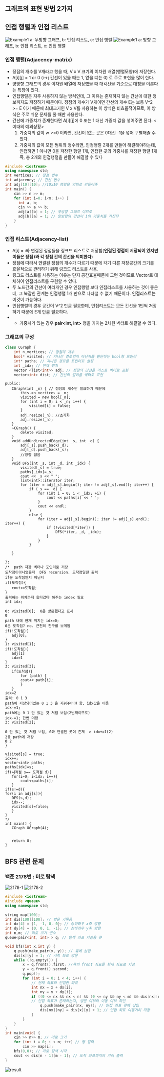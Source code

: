 ## 그래프의 표현 방법 2가지
## 인접 행렬과 인접 리스트
![Example1](Example1.png)
a: 무방향 그래프, b: 인접 리스트, c: 인접 행렬
![Example1](Example2.png)
a: 방향 그래프, b: 인접 리스트, c: 인접 행렬

### 인접 행렬(Adjacency-matrix)
- 정점의 개수를 V개라고 했을 때, V x V 크기의 이차원 배열(행렬모양)에 저장한다.
- A[i][j] = 1 or 0  (i->j 간선이 있을 때는 1, 없을 떄는 0) 로 주로 표현을 많이 한다.
- 양방향 그래프의 경우 이차원 배열에 저장했을 때 대각선을 기준으로 대칭을 이룬다는 특징이 있다.
- 인접행렬은 자주 사용하지 않는 방식인데, 그 이유는 존재하지 않는 간선에 대한 정보까지도 저장하기 때문이다.
   정점의 개수가 V개이면 간선의 개수 E는 보통 V^2 >= E 이기 때문에 최대크기인 V x V를 사용하는 이 방식은 비효율적이므로, 이 방식은 주로 쉬운 문제를 풀 때만 사용한다.
- 간선에 가중치가 존재한다면 A[i][j]에 0 또는 1 대신 가중치 값을 넣어주면 된다.
   <이때의 예외상황>
   1) 가중치의 값이 w >=0 이라면, 간선이 없는 곳은 0대신 -1을 넣어 구별해줄 수 있다.
   2) 가중치의 값이 모든 범위의 정수라면, 인정행렬 2개를 만들어 해결해야하는데,
       인접하면 1 아니면 0을 저장한 행렬 1개, 인접한 곳의 가중치를 저장한 행렬 1개 즉, 총 2개의 인접행렬을 만들어 해결할 수 있다
```C++
#include <iostream>
using namespace std;
int vertices; // 정점 변수
int adjacency; // 간선 변수
int adj[10][10]; //10x10 행렬을 임의로 만들어줌
int main() {
    cin >> n >> m;
    for (int i=0; i<m; i++) {
      int a, b;
      cin >> a >> b;
      adj[a][b] = 1; // 무방향 그래프 이므로 
      adj[b][a] = 1; // 양방향의 간선이 1의 가중치를 가진다
    }
}
```
### 인접 리스트(Adjacency-list)
- A[i] = i와 연결된 정점들을 링크드 리스트로 저장함(__연결된 정점이 저장되어 있지만 이들은 정점 i와 각 정점 간의 간선을 의미한다__)
- 정점에 따라서 연결된 정점의 개수가 다르기 때문에 각기 다른 저장공간의 크기를 효율적으로 관리하기 위해 링크드 리스트를 사용.
- 링크드 리스트를 사용하는 이유는 단지 공간효율때문에 그런 것이므로 Vector로 대체하여 인접리스트를 구현할 수 있다.
- 두 노드간의 간선이 여러개인 경우 인접행렬 보다 인접리스트를 사용하는 것이 좋은데, 그 복잡한 관계는 인접행렬 1개 만으로 나타낼 수 없기 때문이다. 인접리스트는 이것이 가능하다.
- 인접행렬의 경우 공간이 V^2 만큼 필요한데, 인접리스트는 모든 간선을 1번씩 저장하기 때문에 E개 만큼 필요하다.
- - 가중치가 있는 경우 __pair<int, int>__ 형을 가지는 2차원 벡터로 해결할 수 있다.
### 그래프의 구성
```C++
class CGraph {
	int n_vertices; // 정점의 개수
	bool* visited; // 지나간 경로인지 아닌지를 판단하는 bool형 포인터
	int* paths; // 지나온 경로를 포인터로 설정
	int _idx; // 현재 위치
	vector <list<int>> adj; // 정점의 간선을 리스트 벡터로 표현
	vector<int> dist; // 간선의 길이를 벡터로 표현
 ```
 ```
public:
	CGraph(int _n) { // 정점의 개수만 필요하기 때문에 
		this->n_vertices = _n; 
		visited = new bool[_n];
		for (int i = 0; i < _n; i++) {
			visited[i] = false;
		}
		adj.resize(_n); //초기화
		adj.resize(_n);
	}
	~CGraph() {
		delete visited;
	}
	void addUndirectedEdge(int _s, int _d) {
		adj[_s].push_back(_d);
		adj[_d].push_back(_s);
		//방향 없음
	}
	void DFS(int _s, int _d, int _idx) {
		visited[_s] = true;
		paths[_idx]=_s;
		cout << _s << " ";
		list<int>::iterator iter;
		for (iter = adj[_s].begin(); iter != adj[_s].end(); iter++) {
			if (_s == _d) {
				for (int i = 0; i < _idx; +i) {
					cout << paths[i] << ' ';
				}
				cout << endl;
			}
			else {
				for (iter = adj[_s].begin(); iter != adj[_s].end(); iter++) {
					if (!visited[*iter]) {
						DFS(*iter, _d, _idx);
					}
				}
			}
			
	}

};
/*  path 저장 벡터나 포인터로 저장
 도착점이아니었을때  DFS recursion. 도착점일땐 출력
 if문 도착점인지 아닌지
 if(도착점){
	cout<<도착점;
 }
 출력하는 위치까지 왔다갔다 해주는 index 필요
 int idx;

 0: visited[0];  0은 방문했다고 표시
 0
 path 내에 현재 위치는 idx=0;
 0은 도착점? no. 근천의 친구를 보게됨
 if(!도착점){
	adj[0];
 }
 1: visited[1];
 if(!도착점){
	adj[1]
	idx=1
 }
 3: visited[3];
	if(도착점){
		for (path) {
		cout<< path[i];
		}
	}
 idx=2
 출력: 0 1 3
 path에 저장되어있는 0 1 3 을 지워주어야 함, idx값을 이용
 idx-=1;
 path에는 0 1 만 있는 것 처럼 보임(2번째이므로)
 idx-=1; 한번 더함
 2: visited[2];

 0 만 있는 것 처럼 보임, 0과 연결된 곳이 존재 -> idx+=1(2)
 2를 path에 저장
 0 2
 }

 visited[s] = true;
 idx++;
 vector<int> paths;
 paths[idx]=s;
 if(시작점 s== 도착점 d){
	for(i=0; i<idx; i++){
		cout<<paths[i];
	}
if(s!=d){
for(i in adj[s]){
	DFS(s,d);
	idx--;
	visited[s]=false;
	}
}
*/
int main() {
	CGraph OGraph(4);


	return 0;
}
```
## BFS 관련 문제
### 백준 2178번 : 미로 탐색

![2178-1](https://github.com/kb081544/Data-Structure-2022/blob/main/HW09/2178-1.PNG)
![2178-2](https://github.com/kb081544/Data-Structure-2022/blob/main/HW09/2178-2.PNG)
```C++
#include <iostream>
#include <queue>
using namespace std;
 
string map[100]; 
int dis[100][100]; // 방문 기록용
int dx[4] = {1, -1, 0, 0}; // 상하좌우 x축 방향
int dy[4] = {0, 0, 1, -1}; // 상하좌우 y축 방향
int n,m; // 미로 크기 변수
queue<pair<int, int> > q; // 탐색 좌표 저장용 큐

void bfs(int x,int y) {
    q.push(make_pair(x, y)); // 큐에 삽입
	dis[x][y] = 1; // 시작 좌표 방문
	while (!q.empty()) {
		x = q.front().first; //큐의 front 좌표를 현재 좌표로 지정
		y = q.front().second;
		q.pop();
		for (int i = 0; i < 4; i++) {
			// 현재 좌표와 인접한 좌표
			int nx = x + dx[i];
			int ny = y + dy[i];
			if ((0 <= nx && nx < n) && (0 <= ny && ny < m) && dis[nx][ny] == 0 && map[nx][ny] == '1') { 
			// 인접 좌표가 존재하는지, 방문 여부와 이동 여부 확인
				q.push(make_pair(nx, ny)); // 인접 좌표 큐에 삽입
				dis[nx][ny] = dis[x][y] + 1; // 인접 좌표 이동거리 저장
			}
		}
	}
}
int main(void) {
    cin >> n>> m; // 미로 크기
    for (int i = 0; i < n; i++) // 행 입력
		cin >> map[i];
    bfs(0,0); // 미로 탐색 시작
	cout << dis[n - 1][m - 1]; // 도착 좌표까지의 거리 출력
}
```
![result](https://github.com/kb081544/Data-Structure-2022/blob/main/HW09/2178-1.PNG)
